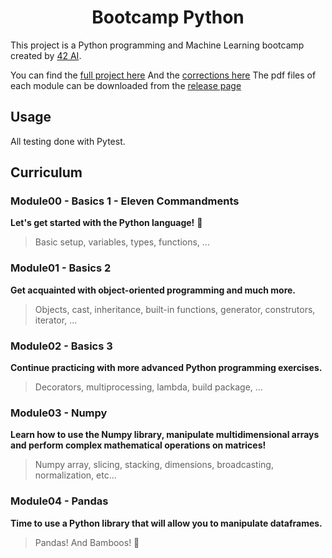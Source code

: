 <h1 align="center">
  Bootcamp Python
</h1>

This project is a Python programming and Machine Learning bootcamp created by [42 AI](http://www.42ai.fr).

You can find the [full project here](https://github.com/42-AI/bootcamp_python)
And the [corrections here](https://github.com/42-AI/Python-Bootcamp-Corrections)
The pdf files of each module can be downloaded from the [release page](https://github.com/42-AI/bootcamp_python/releases)

## Usage
All testing done with Pytest.
## Curriculum

### Module00 - Basics 1 - Eleven Commandments
**Let's get started with the Python language!** :snake:
> Basic setup, variables, types, functions, ...
### Module01 - Basics 2
**Get acquainted with object-oriented programming and much more.**
> Objects, cast, inheritance, built-in functions, generator, construtors, iterator, ...
### Module02 - Basics 3
**Continue practicing with more advanced Python programming exercises.**
> Decorators, multiprocessing, lambda, build package, ...
### Module03 - Numpy
**Learn how to use the Numpy library, manipulate multidimensional arrays and perform complex mathematical operations on matrices!**
> Numpy array, slicing, stacking, dimensions, broadcasting, normalization, etc...
### Module04 - Pandas
**Time to use a Python library that will allow you to manipulate dataframes.**
> Pandas! And Bamboos! :panda_face:


